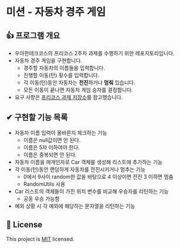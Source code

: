 # 미션 - 자동차 경주 게임

## 👍 프로그램 개요
- 우아한테크코스의 프리코스 2주차 과제를 수행하기 위한 레포지토리입니다.
- 자동차 경주 게임을 구현합니다.
  - 경주할 자동차의 이름들을 입력합니다.
  - 진행할 이동(턴) 횟수를 입력합니다.
  - 각 이동(턴)동안 자동차는 **전진**하거나 **멈춰** 있습니다.
  - 모든 이동이 끝나면 자동차 게임 승자를 결정합니다.
- 요구 사항은 [프리코스 과제 저장소](https://github.com/woowacourse/java-racingcar-precourse)를 참고했습니다.

## ✔ 구현할 기능 목록
- 자동차 이름 입력이 올바른지 체크하는 기능
  - 이름은 null값이면 안 된다.
  - 이름은 5자 이하여야 한다.
  - 이름은 중복되면 안 된다.
- 자동차 이름을 매개인자로 Car 객체를 생성해 리스트에 추가하는 기능
- 각 이동(턴)동안 랜덤하게 자동차를 전진시키거나 멈추는 기능
  - 0에서 9사이 random한 값을 바탕으로 4 이상이면 전진 3 이하면 멈춤
  - RandomUtils 사용
- Car 리스트의 객체들이 가진 위치 변수를 비교해 우승자를 리턴하는 기능
  - 공동 우승 가능함
- 예외 상황 시 각 예외에 해당하는 문자열을 리턴하는 기능

## 📝 License

This project is [MIT](https://github.com/woowacourse/java-racingcar-precourse/blob/master/LICENSE) licensed.
